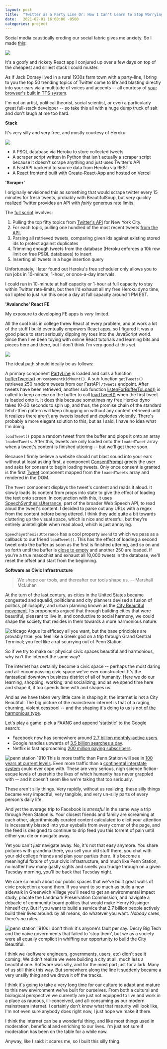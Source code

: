 ```yaml
---
layout: post
title:  "Twitter as a Party Line Or: How I Can't Learn to Stop Worrying and Love the Bomb"
date:   2021-02-01 16:00:00 -0500
categories: project
---
```

 
Social media caustically eroding our social fabric gives me anxiety. So I made [this](https://avalanche-puce.vercel.app/):
 
![](/assets/twitterparty/screenshot.png#center-img)
 
It's a goofy and rickety React app I conjured up over a few days on top of the cheapest and silliest stack I could muster.
 
As if Jack Dorsey lived in a rural 1930s farm town with a party-line, I bring to you the top 50 trending topics of Twitter come to life and blasting directly into your ears via a multitude of voices and accents -- all courtesy of [your browser's built in TTS system](https://developer.mozilla.org/en-US/docs/Web/API/SpeechSynthesisUtterance).
 
I'm not an artist, political theorist, social scientist, or even a particularly great full-stack developer -- so take this all with a huge dump truck of salt and don't laugh at me too hard.
 
**Stack**
 
It's very silly and very free, and mostly courtesy of Heroku.
 
![](/assets/twitterparty/overview.png#center-img)
 
* A PSQL database via Heroku to store collected tweets
* A scraper script written in Python that isn't actually a scraper script because it doesn't scrape anything and just uses Twitter's API
* A FastAPI backend to source data from Heroku via REST
* A React frontend built with Create-React-App and hosted on Vercel
 
 
**'Scraper'**
 
I originally envisioned this as something that would scrape twitter every 15 minutes for fresh tweets, probably with BeautifulSoup, but very quickly realized Twitter provides an API with *fairly* generous rate limits.
 
The [full script](https://github.com/matt-goldeck/avalanche_be/blob/master/src/scraper.py) involves:
1. Pulling the top fifty topics from [Twitter's API](https://developer.twitter.com/en/docs/twitter-api/v1/trends/trends-for-location/api-reference/get-trends-place) for New York City.
2. For each topic, pulling one hundred of the most recent tweets [from the API.](https://developer.twitter.com/en/docs/twitter-api/v1/tweets/search/api-reference/get-search-tweets)
3. Parsing all retrieved tweets, comparing given ids against existing stored ids to protect against duplicates
4. Trimming enough tweets from the database (Heroku enforces a 10k row limit on free PSQL databases) to insert
5. Inserting all tweets in a huge insertion query
 
Unfortunately, I later found out Heroku's free scheduler only allows you to run jobs in 10-minute, 1-hour, or once-a-day intervals.
 
I could run in 10-minute at half capacity or 1-hour at full capacity to stay within Twitter rate-limits, but then I'd exhaust all my free Heroku dyno time, so I opted to just run this once a day at full capacity around 1 PM EST.
 
**'Avalanche' React FE**
 
My exposure to developing FE apps is *very* limited.
 
All the cool kids in college threw React at every problem, and at work a lot of the stuff I build eventually empowers React apps, so I figured it was a good place to start seriously dipping my toes into the JavaScript world. Since then I've been toying with online React tutorials and learning bits and pieces here and there, but I don't think I'm very good at this yet.
 
![](/assets/twitterparty/avalanche.png#center-img)
 
The ideal path should ideally be as follows:
 
A primary component [PartyLine](https://github.com/matt-goldeck/avalanche/blob/master/src/PartyLine.js) is loaded and calls a function [bufferTweets()](https://github.com/matt-goldeck/avalanche/blob/master/src/PartyLine.js#L105) on `componentDidMount()`. A sub function `getTweets()` retrieves 250 random tweets from our FastAPI `/tweets` endpoint. After tweets have been retrieved, another sub function [listenForBufferToLoad()](https://github.com/matt-goldeck/avalanche/blob/master/src/PartyLine.js#L105) is called to keep an eye on the buffer to call [loadTweet()](https://github.com/matt-goldeck/avalanche/blob/master/src/PartyLine.js#L105) when the first tweet is loaded onto it. It does this because sometimes my free Heroku dyno takes 10-30 seconds to spin up, and thus, the promise chain of the standard fetch-then pattern will keep chugging on without any content retrieved until it realizes there aren't any tweets loaded and explodes violently. There's probably a more elegant solution to this, but as I said, I have no idea what I'm doing.
 
`loadTweet()` pops a random tweet from the buffer and plops it onto an array `loadedTweets`. After this, tweets are only loaded onto the `loadedTweet` array when a tweet's content is finished uttering -- but we'll get there soon.
 
Because I firmly believe a website should not blast sound into your ears without at least asking first, a component [ConsentPrompt](https://github.com/matt-goldeck/avalanche/blob/master/src/ConsentPrompt.js) greets the user and asks for consent to begin loading tweets. Only once consent is granted is the first [Tweet](https://github.com/matt-goldeck/avalanche/blob/master/src/Tweet.js) component mapped from the `loadedTweets` array and rendered in the DOM.
 
The `Tweet` component displays the tweet's content and reads it aloud. It slowly loads its content from props into state to give the effect of loading the text onto screen. In conjunction with this, it uses [SpeechSynthesisUterrance](https://developer.mozilla.org/en-US/docs/Web/API/SpeechSynthesisUtterance), part of the broader Web Speech API, to read aloud the tweet's content. I decided to parse out any URLs with a regex from the content before being uttered. I think they add quite a bit towards cluttering up the visual space, which is nice and stressful, but they're entirely unintelligible when read aloud, which is just annoying.
 
`SpeechSynthesisUtterance` has a cool property `onend` to which we pass as a callback to our friend `loadTweet()`. This has the effect of loading a second tweet onto the buffer as soon as the first is finished uttering, and so on and so forth until the buffer is [close to empty](https://github.com/matt-goldeck/avalanche/blob/master/src/PartyLine.js#L44) and another 250 are loaded. If you're a true masochist and exhaust all 10,000 tweets in the database, we'll reset the offset and start from the beginning.
 
 
**Software as Civic Infrastructure**
> We shape our tools, and thereafter our tools shape us. -- Marshall McLuhan
 
At the turn of the last century, as cities in the United States became congested and squalid, politicians and city planners devised a fusion of politics, philosophy, and urban planning known as the [City Beautiful movement](https://en.wikipedia.org/wiki/City_Beautiful_movement). Its proponents argued that through building cities that were beautiful, pleasant to live in, and conductive to social harmony, we could shape the society that resides in them towards a more harmonious nature.
 
 ![chicago](https://upload.wikimedia.org/wikipedia/commons/b/b1/Delineator-_Jules_Guerin%3B_Architects-_Edward_Herbert_Bennett_and_Daniel_Hudson_Burnham_-_Plan_of_Chicago-_Civic_Center_-_Google_Art_Project.jpg#float-left)
Argue its efficacy all you want, but the base principles are provably true: you feel like a Greek god on a trip through Grand Central Terminal; you feel like a rat scurrying out of Penn Station.
 
So if we try to make our physical civic spaces beautiful and harmonious, why isn't the internet the same way?

The internet has certainly become a civic space -- perhaps the most daring and all-encompassing civic space we've ever constructed. It's the fantastical downtown business district of all of humanity. Here we do our learning, shopping, working, and socializing, and as we spend time here and shape it, it too spends time with and shapes us. 

And as we have taken very little care in shaping it, the internet is not a City Beautiful. The big picture of the mainstream internet is that of a raging, churning, violent cesspool -- and the shaping it's doing to us is not [of the harmonious type](https://en.wikipedia.org/wiki/2021_storming_of_the_United_States_Capitol).

Let's play a game: pick a FAANG and append 'statistic' to the Google search:
* Facebook now has somewhere around [2.7 billion monthly-active users](https://www.statista.com/statistics/264810/number-of-monthly-active-facebook-users-worldwide/).
* Google handles upwards of [3.5 billion searches a day](https://www.internetlivestats.com/google-search-statistics/).
* Netflix is fast approaching [200 million paying subscribers](https://www.comparitech.com/tv-streaming/netflix-subscribers/).


![penn station 1910](https://upload.wikimedia.org/wikipedia/commons/a/ae/Penn_station.png#float-left)
This is more traffic than Penn Station will see in [100 years at current levels](https://www.statista.com/statistics/552797/amtrak-ridership-leading-passenger-station/). Even more traffic than a [continental interstate system](https://www.fhwa.dot.gov/policyinformation/tables/02.cfm) could ever cope with. These are very serious, nigh science fiction-esque levels of usership the likes of which humanity has never grappled with -- and it doesn't seem like we're taking that too seriously.

These aren't silly things. Very rapidly, without us realizing, these silly things became very impactful, very tangible, and very un-silly parts of every person's daily life.

And yet the average trip to Facebook is *stressful* in the same way a trip through Penn Station is. Your closest friends and family are screaming at each other, algorithmically curated content calculated to elicit your attention is incessantly blasted into your eyeballs from every corner of the page, and the feed is designed to continue to drip feed you this torrent of pain until either you die or navigate away.
 
Yet you can't *just* navigate away. No, it's not that easy anymore. You share pictures with grandma there, you sell your old stuff there, you chat with your old college friends and plan your parties there. It's become a meaningful fixture of your civic infrastructure, and much like Penn Station, no matter how many gastly sights and smells you trudge through on a given Tuesday morning, you'll be back that Tuesday night.

We care so much about our public spaces that we've built great walls of civic protection around them. If you want to so much as build a new sidewalk in Greenwich Village you'll need to get an environmental impact study, placate the Landmark Preservation Commission, and navigate a debacle of community board politics that would make Henry Kissinger himself cry. But if you want to build a service that 2.7 billion people actively build their lives around: by all means, do whatever you want. *Nobody* cares, there's *no* rules.

 ![penn station 1910s](https://upload.wikimedia.org/wikipedia/commons/2/25/Excavation_Penn_Station_Ernest_Lawson_1906.jpeg#float-left)
I don't think it's anyone's fault per say. Decry Big Tech and the naive governments that failed to 'stop them', but we as a society were all equally complicit in whiffing our opportunity to build the City Beautiful. 

I think we (software engineers, governments, users, etc) didn't see it coming. We didn't realize we were building a city at all, much less a beautiful one. Software was silly, and for the most part just for a lark. Many of us still think this way. But somewhere along the line it suddenly became a very unsilly thing and we drove it off the tracks.

I think it's going to take a very long time for our culture to adapt and mature to this new environment we've built for ourselves. From both a cultural and biological perspective we currently are just not equipped to live and work in a place as raucous, ill-conceived, and all-consuming as our modern mainstream internet. I certainly don't know what that maturity will look like, I'm not even sure anybody does right now, I just hope we make it there.
 
I think the internet can be a wonderful thing, and like most things used in moderation, beneficial and enriching to our lives. I'm just not sure if moderation has been on the table for a while now.
 
Anyway, like I said: it scares me, so I built this silly thing.
 